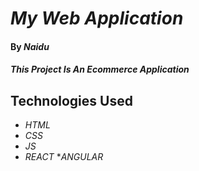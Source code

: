 # _My Web Application_

#### By _**Naidu**_

#### _This Project Is An Ecommerce Application_

## Technologies Used

* _HTML_
* _CSS_
* _JS_
* _REACT_
*_ANGULAR_

